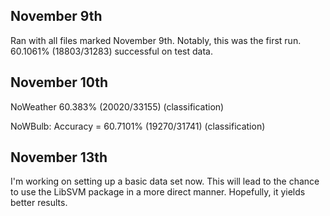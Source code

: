 ## November 9th ##
Ran with all files marked November 9th.  Notably, this was the first run.
60.1061% (18803/31283) successful on test data.

## November 10th ##
NoWeather
    60.383% (20020/33155) (classification)

NoWBulb:
    Accuracy = 60.7101% (19270/31741) (classification)

## November 13th ##
I'm working on setting up a basic data set now.  This will lead to the chance
to use the LibSVM package in a more direct manner.  Hopefully, it yields better
results.

